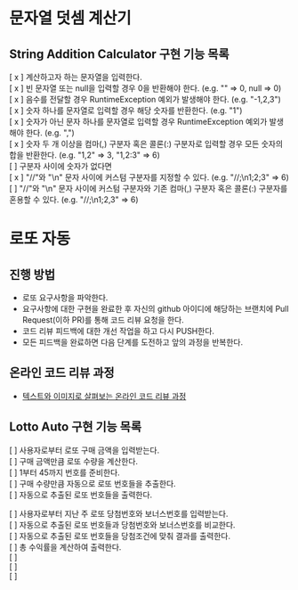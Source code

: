 # 문자열 덧셈 계산기
## String Addition Calculator 구현 기능 목록
[ x ] 계산하고자 하는 문자열을 입력한다.\
[ x ] 빈 문자열 또는 null을 입력할 경우 0을 반환해야 한다. (e.g. "" => 0, null => 0)\
[ x ] 음수를 전달할 경우 RuntimeException 예외가 발생해야 한다. (e.g. "-1,2,3")\
[ x ] 숫자 하나를 문자열로 입력할 경우 해당 숫자를 반환한다. (e.g. "1")\
[ x ] 숫자가 아닌 문자 하나를 문자열로 입력할 경우 RuntimeException 예외가 발생해야 한다. (e.g. ",")\
[ x ] 숫자 두 개 이상을 컴마(,) 구분자 혹은 콜론(:) 구분자로 입력할 경우 모든 숫자의 합을 반환한다. (e.g. "1,2" => 3, "1,2:3" => 6)\
[   ] 구분자 사이에 숫자가 없다면 \
[ x ] "//"와 "\n" 문자 사이에 커스텀 구분자를 지정할 수 있다. (e.g. "//;\n1;2;3" => 6) \
[   ] "//"와 "\n" 문자 사이에 커스텀 구분자와 기존 컴마(,) 구분자 혹은 콜론(:) 구분자를 혼용할 수 있다. (e.g. "//;\n1;2,3" => 6)

# 로또 자동
## 진행 방법
* 로또 요구사항을 파악한다.
* 요구사항에 대한 구현을 완료한 후 자신의 github 아이디에 해당하는 브랜치에 Pull Request(이하 PR)를 통해 코드 리뷰 요청을 한다.
* 코드 리뷰 피드백에 대한 개선 작업을 하고 다시 PUSH한다.
* 모든 피드백을 완료하면 다음 단계를 도전하고 앞의 과정을 반복한다.

## 온라인 코드 리뷰 과정
* [텍스트와 이미지로 살펴보는 온라인 코드 리뷰 과정](https://github.com/next-step/nextstep-docs/tree/master/codereview)

## Lotto Auto 구현 기능 목록
[   ] 사용자로부터 로또 구매 금액을 입력받는다.\
[   ] 구매 금액만큼 로또 수량을 계산한다.\
[   ] 1부터 45까지 번호를 준비한다.\
[   ] 구매 수량만큼 자동으로 로또 번호들을 추출한다.\
[   ] 자동으로 추출된 로또 번호들을 출력한다.

[   ] 사용자로부터 지난 주 로또 당첨번호와 보너스번호를 입력받는다.\
[   ] 자동으로 추출된 로또 번호들과 당첨번호와 보너스번호를 비교한다.\
[   ] 자동으로 추출된 로또 번호들을 당첨조건에 맞춰 결과를 출력한다.\
[   ] 총 수익률을 계산하여 출력한다.  
[   ] \
[   ] \
[   ] 

